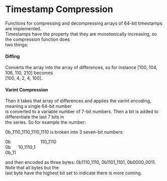 # Timestamp Compression

Functions for compressing and decompressing arrays of 64-bit timestamps are implemented. </br> 
Timestamps have the property that they are monotonically increasing, so the compression function does</br>
two things:

#### Diffing

Converts the array into the array of differences, so for instance [100, 104, 106, 110, 210] becomes </br>[100, 4, 2, 4, 100].

#### Varint Compression

Then it takes that array of differences and applies the varint encoding, meaning a single 64-bit number</br>
is converted to a variable number of 7-bit numbers. Then a bit is added to differentiate the last 7 bits in</br> the series. So for example the number:

0b_1110_1110_1110_1110 is broken into 3 seven-bit numbers:


0b&nbsp;&nbsp;&nbsp;&nbsp;&nbsp;&nbsp;&nbsp;&nbsp;&nbsp;&nbsp;&nbsp;&nbsp;&nbsp;&nbsp;&nbsp;&nbsp;
&nbsp;&nbsp;&nbsp;&nbsp;&nbsp;&nbsp;&nbsp;110_1110</br>
0b&nbsp;&nbsp;&nbsp;&nbsp;&nbsp;&nbsp;10_1110_1</br>
0b_11

and then encoded as three bytes: 0b1110_1110, 0b1101_1101, 0b0000_0011. Note that all bytes but the</br> last byte have the highest bit set to indicate there is more coming.
